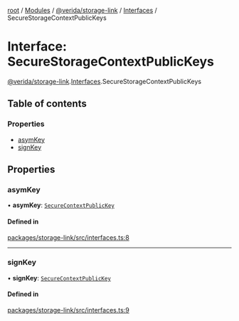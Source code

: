 [root](../README.md) / [Modules](../modules.md) / [@verida/storage-link](../modules/verida_storage_link.md) / [Interfaces](../modules/verida_storage_link.Interfaces.md) / SecureStorageContextPublicKeys

# Interface: SecureStorageContextPublicKeys

[@verida/storage-link](../modules/verida_storage_link.md).[Interfaces](../modules/verida_storage_link.Interfaces.md).SecureStorageContextPublicKeys

## Table of contents

### Properties

- [asymKey](verida_storage_link.Interfaces.SecureStorageContextPublicKeys.md#asymkey)
- [signKey](verida_storage_link.Interfaces.SecureStorageContextPublicKeys.md#signkey)

## Properties

### asymKey

• **asymKey**: [`SecureContextPublicKey`](verida_storage_link.Interfaces.SecureContextPublicKey.md)

#### Defined in

[packages/storage-link/src/interfaces.ts:8](https://github.com/verida/verida-js/blob/039856c/packages/storage-link/src/interfaces.ts#L8)

___

### signKey

• **signKey**: [`SecureContextPublicKey`](verida_storage_link.Interfaces.SecureContextPublicKey.md)

#### Defined in

[packages/storage-link/src/interfaces.ts:9](https://github.com/verida/verida-js/blob/039856c/packages/storage-link/src/interfaces.ts#L9)
